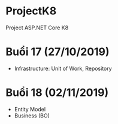 ﻿# ProjectK8
Project ASP.NET Core K8

# Buổi 17 (27/10/2019)
* Infrastructure: Unit of Work, Repository

# Buổi 18 (02/11/2019)
* Entity Model
* Business (BO)